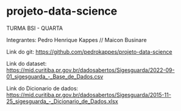 # projeto-data-science

TURMA BSI - QUARTA 

Integrantes: Pedro Henrique Kappes // Maicon Businare

Link do git: https://github.com/pedrokappes/projeto-data-science

Link do dataset: https://mid.curitiba.pr.gov.br/dadosabertos/Sigesguarda/2022-09-01_sigesguarda_-_Base_de_Dados.csv

Link do Dicionario de dados: https://mid.curitiba.pr.gov.br/dadosabertos/Sigesguarda/2015-11-25_sigesguarda_-_Dicionario_de_Dados.xlsx
